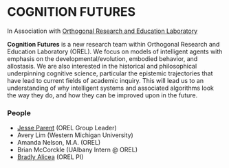 # COGNITION FUTURES
In Association with [Orthogonal Research and Education Laboratory](http://orthogonal-research.weebly.com/)

**Cognition Futures** is a new research team within Orthogonal Research and Education Laboratory (OREL). We focus on models of intelligent agents with emphasis on the developmental/evolution, embodied behavior, and allostasis. We are also interested in the historical and philosophical underpinning cognitive science, particular the epistemic trajectories that have lead to current fields of academic inquiry. This will lead us to an understanding of why intelligent systems and associated algorithms look the way they do, and how they can be improved upon in the future.


### People

- [Jesse Parent](http://www.jesparent.com) (OREL Group Leader)
- Avery Lim (Western Michigan University)
- Amanda Nelson, M.A. (OREL)
- Brian McCorckle (UAlbany Intern @ OREL)
- [Bradly Alicea](https://bradly-alicea.weebly.com/) (OREL PI)

